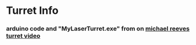# Turret Info

### arduino code and "MyLaserTurret.exe" from on <a href="https://www.youtube.com/watch?v=Q8zC3-ZQFJI" target="_blank" rel="noopener noreferrer">michael reeves turret video</a><br>
